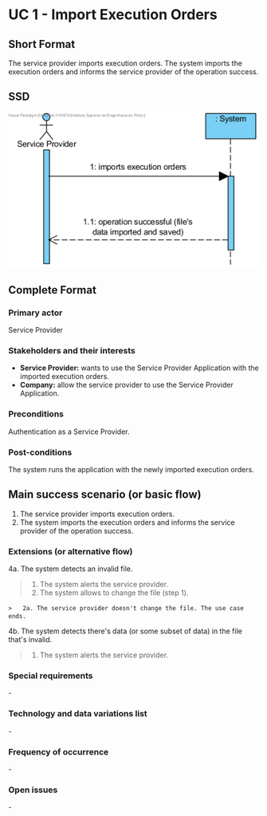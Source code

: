 # UC 1 - Import Execution Orders

## Short Format

The service provider imports execution orders. The system imports the execution orders and informs the service provider of the operation success.

## SSD
![SSD_UC1.png](SSD_UC1.png)

## Complete Format

### Primary actor
Service Provider

### Stakeholders and their interests
* **Service Provider:** wants to use the Service Provider Application with the imported execution orders.
* **Company:** allow the service provider to use the Service Provider Application.

### Preconditions
Authentication as a Service Provider.

### Post-conditions
The system runs the application with the newly imported execution orders.

## Main success scenario (or basic flow)

1. The service provider imports execution orders.
2. The system imports the execution orders and informs the service provider of the operation success.


### Extensions (or alternative flow)

4a. The system detects an invalid file.
>   1. The system alerts the service provider.
>	2. The system allows to change the file (step 1).
>
	>	2a. The service provider doesn't change the file. The use case ends.
	
4b. The system detects there's data (or some subset of data) in the file that's invalid.
>   1. The system alerts the service provider.

### Special requirements
\-

### Technology and data variations list
\-

### Frequency of occurrence
\-

### Open issues
\-